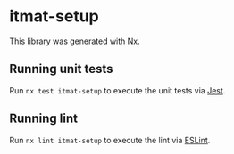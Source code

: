 # itmat-setup

This library was generated with [Nx](https://nx.dev).

## Running unit tests

Run `nx test itmat-setup` to execute the unit tests via [Jest](https://jestjs.io).

## Running lint

Run `nx lint itmat-setup` to execute the lint via [ESLint](https://eslint.org/).
